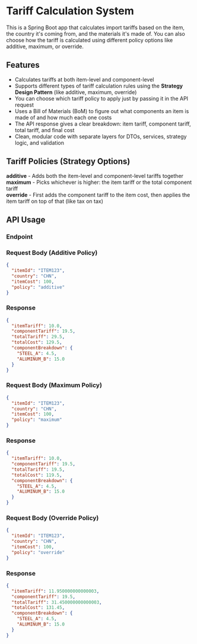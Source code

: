 # Tariff Calculation System

This is a Spring Boot app that calculates import tariffs based on the item, the country it's coming from, and the materials it's made of. You can also choose how the tariff is calculated using different policy options like additive, maximum, or override.

##  Features

- Calculates tariffs at both item-level and component-level
- Supports different types of tariff calculation rules using the **Strategy Design Pattern** (like additive, maximum, override)
- You can choose which tariff policy to apply just by passing it in the API request
- Uses a Bill of Materials (BoM) to figure out what components an item is made of and how much each one costs
- The API response gives a clear breakdown: item tariff, component tariff, total tariff, and final cost
- Clean, modular code with separate layers for DTOs, services, strategy logic, and validation

## Tariff Policies (Strategy Options)

**additive** - Adds both the item-level and component-level tariffs together                                   
**maximum**  - Picks whichever is higher: the item tariff or the total component tariff                  
**override** - First adds the component tariff to the item cost, then applies the item tariff on top of that (like tax on tax)

## API Usage

### Endpoint


### Request Body (Additive Policy)

```json
{
  "itemId": "ITEM123",
  "country": "CHN",
  "itemCost": 100,
  "policy": "additive"
}

```
### Response
```json
{
  "itemTariff": 10.0,
  "componentTariff": 19.5,
  "totalTariff": 29.5,
  "totalCost": 129.5,
  "componentBreakdown": {
    "STEEL_A": 4.5,
    "ALUMINUM_B": 15.0
  }
}

```

### Request Body (Maximum Policy)

```json
{
  "itemId": "ITEM123",
  "country": "CHN",
  "itemCost": 100,
  "policy": "maximum"
}

```
### Response
```json
{
  "itemTariff": 10.0,
  "componentTariff": 19.5,
  "totalTariff": 19.5,
  "totalCost": 119.5,
  "componentBreakdown": {
    "STEEL_A": 4.5,
    "ALUMINUM_B": 15.0
  }
}

```

### Request Body (Override Policy)

```json
{
  "itemId": "ITEM123",
  "country": "CHN",
  "itemCost": 100,
  "policy": "override"
}

```
### Response
```json
{
  "itemTariff": 11.950000000000003,
  "componentTariff": 19.5,
  "totalTariff": 31.450000000000003,
  "totalCost": 131.45,
  "componentBreakdown": {
    "STEEL_A": 4.5,
    "ALUMINUM_B": 15.0
  }
}

```